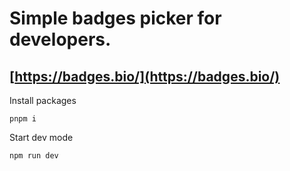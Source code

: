 # Simple badges picker for developers.

## [https://badges.bio/](https://badges.bio/)

Install packages

```
pnpm i
```

Start dev mode

```
npm run dev
```

